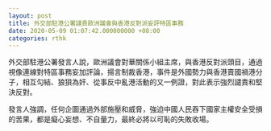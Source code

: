 ```yaml
---
layout: post
title: 外交部駐港公署譴責歐洲議會與香港反對派妄評特區事務
date: 2020-05-09 01:07:42.000000000 +08:00
categories: rthk
---
```


外交部駐港公署發言人說，歐洲議會對華關係小組主席，與香港反對派頭目，通過視像連線對特區事務妄加評論，揚言制裁香港，事件是外國勢力與香港賣國禍港分子，相互勾結、狼狽為奸、從事反中亂港活動的又一例證，對此表示強烈譴責和堅決反對。

發言人強調，任何企圖通過外部施壓和威脅，強迫中國人民吞下國家主權安全受損的苦果，都是癡心妄想、不自量力，最終必將以可恥的失敗收場。
